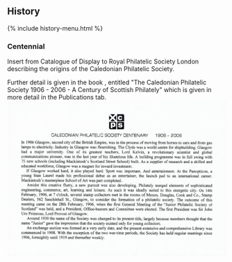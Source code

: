## History

{% include history-menu.html %}

### Centennial
Insert from Catalogue of Display to Royal Philatelic Society London describing the origins of the Caledonian Philatelic Society.

Further detail is given in the book , entitled "The Caledonian Philatelic Society 1906 - 2006 - A Century of Scottish Philately" which is given in more detail in the Publications tab.
![Centennial](images/Centennial1.jpg)
